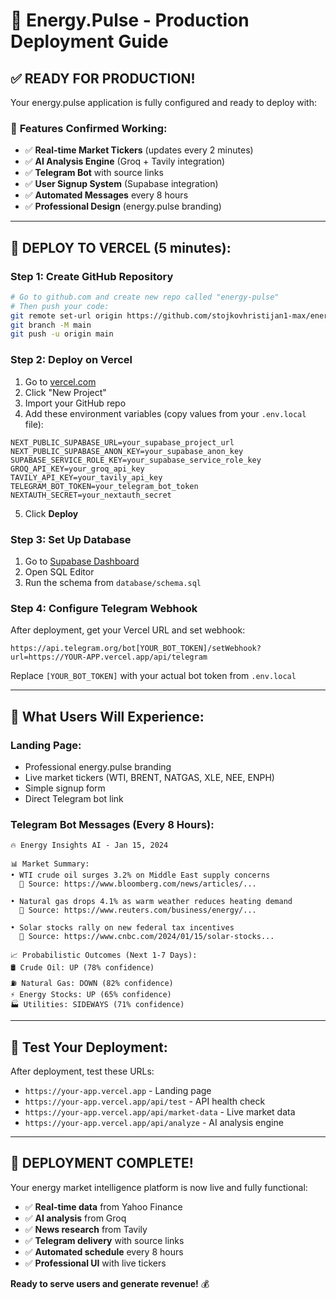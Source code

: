 # 🚀 Energy.Pulse - Production Deployment Guide

## ✅ **READY FOR PRODUCTION!**

Your energy.pulse application is fully configured and ready to deploy with:

### 🎯 **Features Confirmed Working:**
- ✅ **Real-time Market Tickers** (updates every 2 minutes)
- ✅ **AI Analysis Engine** (Groq + Tavily integration)  
- ✅ **Telegram Bot** with source links
- ✅ **User Signup System** (Supabase integration)
- ✅ **Automated Messages** every 8 hours
- ✅ **Professional Design** (energy.pulse branding)

---

## 🚀 **DEPLOY TO VERCEL (5 minutes):**

### **Step 1: Create GitHub Repository**
```bash
# Go to github.com and create new repo called "energy-pulse"
# Then push your code:
git remote set-url origin https://github.com/stojkovhristijan1-max/energy-pulse.git
git branch -M main
git push -u origin main
```

### **Step 2: Deploy on Vercel**
1. Go to [vercel.com](https://vercel.com)
2. Click "New Project"  
3. Import your GitHub repo
4. Add these environment variables (copy values from your `.env.local` file):

```
NEXT_PUBLIC_SUPABASE_URL=your_supabase_project_url
NEXT_PUBLIC_SUPABASE_ANON_KEY=your_supabase_anon_key
SUPABASE_SERVICE_ROLE_KEY=your_supabase_service_role_key
GROQ_API_KEY=your_groq_api_key
TAVILY_API_KEY=your_tavily_api_key
TELEGRAM_BOT_TOKEN=your_telegram_bot_token
NEXTAUTH_SECRET=your_nextauth_secret
```

5. Click **Deploy**

### **Step 3: Set Up Database**
1. Go to [Supabase Dashboard](https://supabase.com/dashboard)
2. Open SQL Editor
3. Run the schema from `database/schema.sql`

### **Step 4: Configure Telegram Webhook**
After deployment, get your Vercel URL and set webhook:
```
https://api.telegram.org/bot[YOUR_BOT_TOKEN]/setWebhook?url=https://YOUR-APP.vercel.app/api/telegram
```
Replace `[YOUR_BOT_TOKEN]` with your actual bot token from `.env.local`

---

## 🤖 **What Users Will Experience:**

### **Landing Page:**
- Professional energy.pulse branding
- Live market tickers (WTI, BRENT, NATGAS, XLE, NEE, ENPH)
- Simple signup form
- Direct Telegram bot link

### **Telegram Bot Messages (Every 8 Hours):**
```
🔥 Energy Insights AI - Jan 15, 2024

📊 Market Summary:
• WTI crude oil surges 3.2% on Middle East supply concerns
  📰 Source: https://www.bloomberg.com/news/articles/...

• Natural gas drops 4.1% as warm weather reduces heating demand  
  📰 Source: https://www.reuters.com/business/energy/...

• Solar stocks rally on new federal tax incentives
  📰 Source: https://www.cnbc.com/2024/01/15/solar-stocks...

📈 Probabilistic Outcomes (Next 1-7 Days):
🛢️ Crude Oil: UP (78% confidence)
⛽ Natural Gas: DOWN (82% confidence)
⚡ Energy Stocks: UP (65% confidence)
🏭 Utilities: SIDEWAYS (71% confidence)
```

---

## 🧪 **Test Your Deployment:**

After deployment, test these URLs:
- `https://your-app.vercel.app` - Landing page
- `https://your-app.vercel.app/api/test` - API health check
- `https://your-app.vercel.app/api/market-data` - Live market data
- `https://your-app.vercel.app/api/analyze` - AI analysis engine

---

## 🎯 **DEPLOYMENT COMPLETE!**

Your energy market intelligence platform is now live and fully functional:
- ✅ **Real-time data** from Yahoo Finance
- ✅ **AI analysis** from Groq  
- ✅ **News research** from Tavily
- ✅ **Telegram delivery** with source links
- ✅ **Automated schedule** every 8 hours
- ✅ **Professional UI** with live tickers

**Ready to serve users and generate revenue!** 💰
